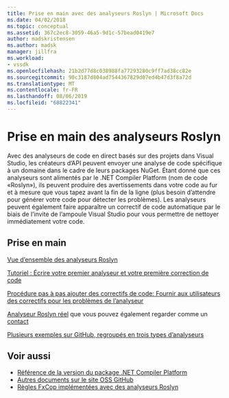 ```yaml
---
title: Prise en main avec des analyseurs Roslyn | Microsoft Docs
ms.date: 04/02/2018
ms.topic: conceptual
ms.assetid: 367c2ec8-3059-46a5-9d1c-57bead0419e7
author: madskristensen
ms.author: madsk
manager: jillfra
ms.workload:
- vssdk
ms.openlocfilehash: 21b2d77d8c038988fa77293280c9ff7ad38cc82e
ms.sourcegitcommit: 90c3187d804ad7544367829d07ed4b47d3f8a72d
ms.translationtype: MT
ms.contentlocale: fr-FR
ms.lasthandoff: 08/06/2019
ms.locfileid: "68822341"
---
```

# <a name="get-started-with-roslyn-analyzers"></a>Prise en main des analyseurs Roslyn

Avec des analyseurs de code en direct basés sur des projets dans Visual Studio, les créateurs d’API peuvent envoyer une analyse de code spécifique à un domaine dans le cadre de leurs packages NuGet. Étant donné que ces analyseurs sont alimentés par le .NET Compiler Platform (nom de code «Roslyn»), ils peuvent produire des avertissements dans votre code au fur et à mesure que vous tapez avant la fin de la ligne (plus besoin d’attendre pour générer votre code pour détecter les problèmes). Les analyseurs peuvent également faire apparaître un correctif de code automatique par le biais de l’invite de l’ampoule Visual Studio pour vous permettre de nettoyer immédiatement votre code.

## <a name="get-started"></a>Prise en main

[Vue d’ensemble des analyseurs Roslyn](../code-quality/roslyn-analyzers-overview.md)

[Tutoriel : Écrire votre premier analyseur et votre première correction de code](/dotnet/csharp/roslyn-sdk/tutorials/how-to-write-csharp-analyzer-code-fix)

[Procédure pas à pas ajouter des correctifs de code: Fournir aux utilisateurs des correctifs pour les problèmes de l’analyseur](https://msdn.microsoft.com/magazine/dn904670.aspx)

[Analyseur Roslyn réel](../extensibility/roslyn-analyzers-and-code-aware-library-for-immutablearrays.md) que vous pouvez également regarder comme un [contact](https://channel9.msdn.com/events/Build/2015/3-725)

[Plusieurs exemples sur GitHub, regroupés en trois types d’analyseurs](https://github.com/dotnet/roslyn/blob/master/docs/analyzers/Analyzer%20Samples.md)

## <a name="see-also"></a>Voir aussi

- [Référence de la version du package .NET Compiler Platform](roslyn-version-support.md)
- [Autres documents sur le site OSS GitHub](https://github.com/dotnet/roslyn/tree/master/docs/analyzers)
- [Règles FxCop implémentées avec des analyseurs Roslyn](../code-quality/fxcop-rule-port-status.md)
